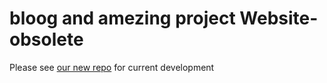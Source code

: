 bloog and amezing project
Website- obsolete
=================

Please see [our new repo](https://github.com/Inboxen/Inboxen) for current development
